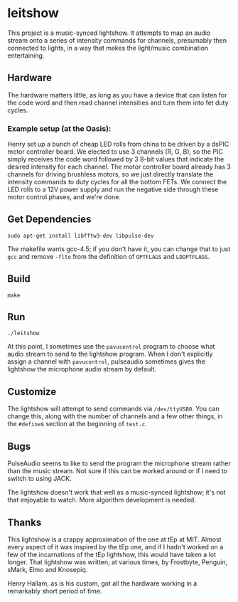 leitshow
==============

This project is a music-synced lightshow.  It attempts to map an audio
stream onto a series of intensity commands for channels, presumably
then connected to lights, in a way that makes the light/music
combination entertaining.

Hardware
-----------

The hardware matters little, as long as you have a device that can
listen for the code word and then read channel intensities and turn
them into fet duty cycles.

### Example setup (at the Oasis):

Henry set up a bunch of cheap LED rolls from china to be driven by a
dsPIC motor controller board.  We elected to use 3 channels (R, G, B),
so the PIC simply receives the code word followed by 3 8-bit values
that indicate the desired intensity for each channel.  The motor
controller board already has 3 channels for driving brushless motors,
so we just directly translate the intensity commands to duty cycles
for all the bottom FETs.  We connect the LED rolls to a 12V power
supply and run the negative side through these motor control phases,
and we're done.

Get Dependencies
------------

    sudo apt-get install libfftw3-dev libpulse-dev

The makefile wants gcc-4.5; if you don't have it, you can change that
to just `gcc` and remove `-flto` from the definition of `OPTFLAGS` and
`LDOPTFLAGS`.

Build
------------

    make

Run
------------

    ./leitshow

At this point, I sometimes use the `pavucontrol` program to choose
what audio stream to send to the lightshow program.  When I don't
explicitly assign a channel with `pavucontrol`, pulseaudio sometimes
gives the lightshow the microphone audio stream by default.

Customize
------------

The lightshow will attempt to send commands via `/dev/ttyUSB0`.  You
can change this, along with the number of channels and a few other
things, in the `#define`s section at the beginning of `test.c`.

Bugs
----------

PulseAudio seems to like to send the program the microphone stream
rather than the music stream.  Not sure if this can be worked around
or if I need to switch to using JACK.

The lightshow doesn't work that well as a music-synced lightshow; it's
not that enjoyable to watch.  More algorithm development is needed.

Thanks
-----------

This lightshow is a crappy approximation of the one at tEp at MIT.
Almost every aspect of it was inspired by the tEp one, and if I hadn't
worked on a few of the incarnations of the tEp lightshow, this would
have taken a lot longer.  That lightshow was written, at various
times, by Frostbyte, Penguin, sMark, Elmo and Knosepiq.

Henry Hallam, as is his custom, got all the hardware working in a
remarkably short period of time.


